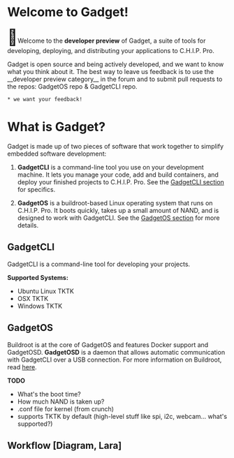 # Welcome to Gadget!

<span style="font-size: 36px">&#128226;</span>Welcome to the **developer preview** of Gadget, a suite of tools for developing, deploying, and distributing your applications to C.H.I.P. Pro. 

<aside class="notice">
Gadget is open source and being actively developed, and we want to know what you think about it. The best way to leave us feedback is to use the __developer preview category__ in the forum and to submit pull requests to the repos: GadgetOS repo & GadgetCLI repo. 
</aside>


	* we want your feedback!

# What is Gadget? 
Gadget is made up of two pieces of software that work together to simplify embedded software development:

1. **GadgetCLI** is a command-line tool you use on your development machine. It lets you manage your code, add and build containers, and deploy your finished projects to C.H.I.P. Pro. See the [GadgetCLI section](TKTK) for specifics.

2. **GadgetOS** is a buildroot-based Linux operating system that runs on C.H.I.P. Pro. It boots quickly, takes up a small amount of NAND, and is designed to work with GadgetCLI. See the [GadgetOS section](TKTK) for more details.


## GadgetCLI 

GadgetCLI is a command-line tool for developing your projects.
 
**Supported Systems:**

* Ubuntu Linux TKTK
* OSX TKTK
* Windows TKTK

     
## GadgetOS 

Buildroot is at the core of GadgetOS and features Docker support and GadgetOSD. **GadgetOSD** is a daemon that allows automatic communication with GadgetCLI over a USB connection. For more information on Buildroot, read [here](https://buildroot.org/).


**TODO**

* What's the boot time?
* How much NAND is taken up? 
* .conf file for kernel (from crunch)
* supports TKTK by default (high-level stuff like spi, i2c, webcam... what's supported?)

## Workflow [Diagram, Lara]




	





